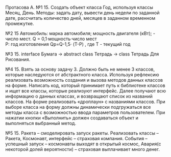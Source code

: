 Протасова А.
№1 15.
Создать объект класса Год, используя классы Месяц, День.
Методы: задать дату, вывести день недели по заданной дате, рассчитать количество дней, месяцев в заданном временном промежутке.

№2 15
Автомобиль: 
марка автомобиля; 
мощность двигателя (кВт); - число мест. 
Q = 0,1·мощность·число мест   
P:  год изготовления 
Qp=Q-1,5· (Т-Р) , где Т - текущий год

№3 15. interface Бумага -> abstract class Тетрадь -> class Тетрадь Для Рисования.

№4 15. Взять за основу задачу 3. Должно быть не менее 3 классов, которые наследуются от абстрактного класса. 
Используя рефлексию реализовать возможность создания  и вызова методов данных классов на форме. Написать код, который принимает путь к библиотеке классов и ищет все классы, которые реализуют интерфейс.  Далее получают всю информацию о данных классах, и возвращают список из названий классов. На форме реализовать «дроплаун» с названиями классов. При выборе класса на форму должны динамически подгружаться все методы класса с возможностью ввода параметров пользователем. При нажатии кнопки «Выполнить» должен создаваться объект и выполняться выбранный метод.

№5 15. Ракета – смоделировать запуск ракеты. Реализовать классы – Ракета, Космонавт, интерфейс – страховая компания. События – успешный запуск – космонавты выходят в открытый космос, Авария(с некоторой долей вероятности) – страховая выплачивает много денег.

